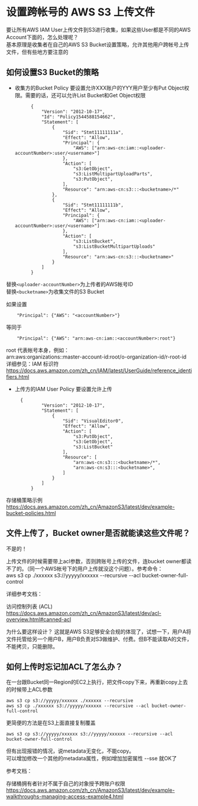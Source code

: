 # 设置跨帐号的 AWS S3 上传文件

要让所有AWS IAM User上传文件到S3进行收集，如果这些User都是不同的AWS Account下面的，怎么处理呢？  
基本原理是收集者在自己的AWS S3 Bucket设置策略，允许其他用户跨帐号上传文件，但有些地方要注意的

## 如何设置S3 Bucket的策略

* 收集方的Bucket Policy 要设置允许XXX账户的YYY用户至少有Put Object权限。需要的话，还可以允许List Bucket和Get Object权限

            {  
                "Version": "2012-10-17",  
                "Id": "Policy1544588154662",  
                "Statement": [  
                    {  
                        "Sid": "Stmt11111111a",  
                        "Effect": "Allow",  
                        "Principal": {  
                            "AWS": ["arn:aws-cn:iam::<uploader-accountNumber>:user/<username>"]  
                        },  
                        "Action": [  
                            "s3:GetObject",  
                            "s3:ListMultipartUploadParts",  
                            "s3:PutObject",  
                        ],  
                        "Resource": "arn:aws-cn:s3:::<bucketname>/*"  
                    },  
                    {  
                        "Sid": "Stmt11111111b",  
                        "Effect": "Allow",  
                        "Principal": {  
                            "AWS": ["arn:aws-cn:iam::<uploader-accountNumber>:user/<username>"]  
                        },  
                        "Action": [   
                            "s3:ListBucket",  
                            "s3:ListBucketMultipartUploads"  
                        ],  
                        "Resource": "arn:aws-cn:s3:::<bucketname>"  
                    }  
                ]  
            }  
  
替换`<uploader-accountNumber>`为上传者的AWS帐号ID  
替换`<bucketname>`为收集文件的S3 Bucket
  
如果设置    

        "Principal": {"AWS": "<accountNumber>"}

等同于  

        "Principal": {"AWS": "arn:aws-cn:iam::<accountNumber>:root"}

root 代表帐号本身，例如：  
arn:aws:organizations::master-account-id:root/o-organization-id/r-root-id  
详细参见：IAM 标识符  
https://docs.aws.amazon.com/zh_cn/IAM/latest/UserGuide/reference_identifiers.html

* 上传方的IAM User Policy 要设置允许上传

        {  
                "Version": "2012-10-17",  
                "Statement": [  
                    {  
                        "Sid": "VisualEditor0",  
                        "Effect": "Allow",  
                        "Action": [  
                            "s3:PutObject",  
                            "s3:GetObject",  
                            "s3:ListBucket"  
                        ],  
                        "Resource": [  
                            "arn:aws-cn:s3:::<bucketname>/*",  
                            "arn:aws-cn:s3:::<bucketname>",  
                        ]  
                    }  
                ]  
            }  


存储桶策略示例
https://docs.aws.amazon.com/zh_cn/AmazonS3/latest/dev/example-bucket-policies.html

## 文件上传了，Bucket owner是否就能读这些文件呢？

不是的！

上传文件的时候需要带上acl参数，否则跨账号上传的文件，连bucket owner都读不了的。（同一个AWS帐号下的用户上传就没这个问题）。参考命令：  
aws s3 cp ./xxxxxx s3://yyyyy/xxxxxx --recursive --acl bucket-owner-full-control
  
  
详细参考文档：

访问控制列表 (ACL)
https://docs.aws.amazon.com/zh_cn/AmazonS3/latest/dev/acl-overview.html#canned-acl

为什么要这样设计？
这就是AWS S3足够安全合规的体现了，试想一下，用户A将文件托管给另一个用户B，用户B负责对S3做维护、付费。但B不能读取A的文件，不能拷贝，只能删除。

## 如何上传时忘记加ACL了怎么办？

在一台跟Bucket同一Region的EC2上执行，把文件copy下来，再重新copy上去的时候带上ACL参数

    aws s3 cp s3://yyyyy/xxxxxx ./xxxxxx --recursive
    aws s3 cp ./xxxxxx s3://yyyyy/xxxxxx --recursive --acl bucket-owner-full-control

更简便的方法是在S3上面直接复制覆盖

    aws s3 cp s3://yyyyy/xxxxxx s3://yyyyy/xxxxxx --recursive --acl bucket-owner-full-control

但有出现报错的情况，说metadata无变化，不能copy。  
可以增加修改一个其他的metadata属性，例如增加加密属性 --sse 就OK了

参考文档：

存储桶拥有者针对不属于自己的对象授予跨账户权限
https://docs.aws.amazon.com/zh_cn/AmazonS3/latest/dev/example-walkthroughs-managing-access-example4.html
